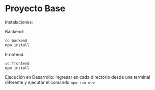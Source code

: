 # Proyecto Base

Instalaciones:

Backend:

```bash
cd backend
npm install
```

Frontend:

```bash
cd frontend
npm install
```

Ejecución en Desarrollo:
Ingresar en cada directorio desde una terminal diferente y ejecutar el comando `npm run dev`
